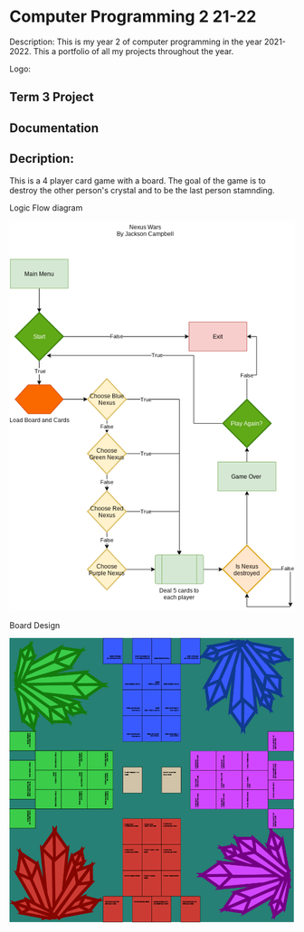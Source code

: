 # Computer Programming 2 21-22
Description: 
This is my year 2 of computer programming in the year 2021-2022. This a portfolio of all my projects throughout the year.

Logo:

## Term 3 Project
## Documentation

## Decription: 
This is a 4 player card game with a board. The goal of the game is to destroy the other person's crystal and to be the last person stamnding.

Logic Flow diagram

![Nexus Wars drawio](https://github.com/Stackson/CompProgram2-21-22/blob/main/Nexus%20Wars.drawio.png)

Board Design

![Nexus wars Board](https://github.com/Stackson/CompProgram2-21-22/blob/main/Artboard%201.png)
